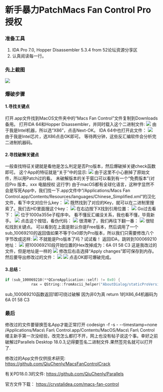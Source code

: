 # 新手暴力PatchMacs Fan Control Pro授权
### 准备工具
1. IDA Pro 7.0, Hopper Disassembler 5.3.4 from 52论坛资源分享区
2. 认真阅读每一行。

### 先上截图
![](media/16670639766398/16671045315927.jpg)

### 爆破步骤
#### 1.寻找关键点
打开.app文件找到MacOS文件夹中的“Macs Fan Control”文件复制到Downloads备用。
打开IDA 64和Hopper Disassembler，并同时载入这个二进制文件:
![](media/16670639766398/16671047946240.jpg)
由于我是Intel机器，所以选“X86”，点击Next-OK。
IDA 64中也打开此文件：
![](media/16670639766398/16671048492524.jpg)
由于我是Intel芯片，选X86点击OK即可。
等待两分钟，这些反汇编软件会分析完二进制机器码。
#### 2.寻找破解关键点
一般查找特征关键就是看他是怎么判定是否Pro版本，然后爆破掉关键check函数即可。
这个App的特征就是“关于”中的显示:
![](media/16670639766398/16671051775498.jpg)
由于这里不小心删掉了原始文件，所以用Patch过的看。
未破解版本的关于窗口可以看到有一个“免费版本”(对应Pro 版本，xxx 电脑授权 这行字)
由于macOS都有全球化语言，这种字显然不会是写死App中，我们找一下.app文件中“/Applications/Macs Fan Control.app/Contents/Resources/languages/Chinese_Simplified.xml”的汉化文件，看下中文对应什么key：
![](media/16670639766398/16671063596748.jpg)
既然找到了对应的Key，就可以在二进制里搜索了。我们去HD里面搜这个key：
![](media/16670639766398/16671064488940.jpg)
在右边按下X找到引用位置：
![](media/16670639766398/16671065393594.jpg)
Go过去看下：
![](media/16670639766398/16671065611149.jpg)
位于1000a355e子程序中。
看不懂反汇编没关系，我也看不懂，毕竟新手。
![](media/16670639766398/16671066208226.jpg)
点击这个按钮，看伪代码：
![](media/16670639766398/16671066500924.jpg)
很清晰了，我们再往下翻一番：
![](media/16670639766398/16671066944668.jpg)
很轻松找到关键点。
可以看到在上面是默认你是Free版本，然后调用了一个sub_10069210的返回值如果不等于0x0即为Pro版本，所以我们只需要修改八个字节改成这样:
![](media/16670639766398/16671067753000.jpg)
不就能是Pro版本了吗？试试看！
返回IDA，跳转到100069210地址：
![](media/16670639766398/16671068586275.jpg)
把100069210段开始位置的Hex改掉成为：6A 01 58 C3
这是我改过的文件，但是地址是一样的
![](media/16670639766398/16671069347690.jpg)
修改后右击选择“Apply changes”即可保存到内存。
然后要导出修改过的文件：
![](media/16670639766398/16671069986603.jpg)
![](media/16670639766398/16671070056982.jpg)
点击OK即可爆破完成。

#### 3.总结：
```c
if (sub_100069210(**QCoreApplication::self) != 0x0) {
            rax = QString::fromAscii_helper("AboutDialog/staticProVersion", 0x1c);
```
sub_100069210函数返回1即可绕过破解 因为非0为真
return 1的X86_64机器码为6A 01 58 C3

### 最后
修改过的文件要替换签名App才能正常打开
codesign -f -s - --timestamp=none /Applications/Macs\ Fan\ Control.app/Contents/MacOS/Macs\ Fan\ Control
楼主新手第一次没经验，改完怎么都打不开，网上也没有帖子说这个事。幸好之前破解过Parallels Desktop 18.0.3,记得要签名二进制文件.果然签完名就可以打开了.

修改过的App文件仅供技术研究:
https://github.com/QiuChenly/MacsFanControlCrack

有关PD18.0.3的文件:
https://github.com/QiuChenly/Parallels

官方文件下载：
https://crystalidea.com/macs-fan-control